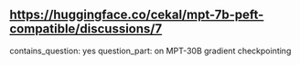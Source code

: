 ## https://huggingface.co/cekal/mpt-7b-peft-compatible/discussions/7

contains_question: yes
question_part: on MPT-30B gradient checkpointing